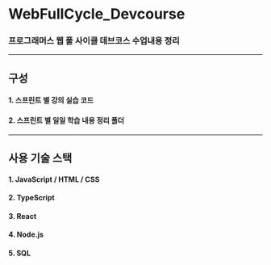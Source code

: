 # WebFullCycle_Devcourse
### 프로그래머스 웹 풀 사이클 데브코스 수업내용 정리
---
## 구성
#### 1. 스프린트 별 강의 실습 코드
#### 2. 스프린트 별 일일 학습 내용 정리 폴더
---
## 사용 기술 스택
#### 1. JavaScript / HTML / CSS
#### 2. TypeScript
#### 3. React
#### 4. Node.js
#### 5. SQL
